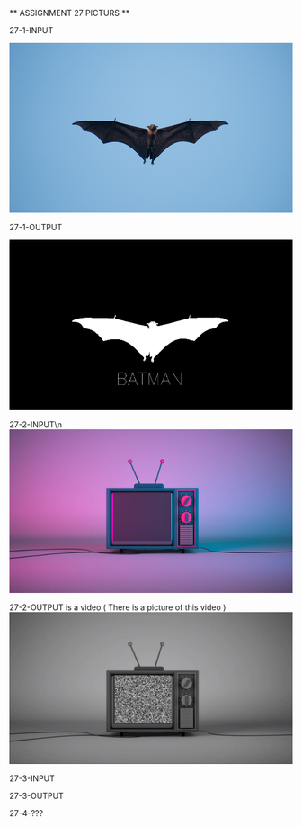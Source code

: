 ** ASSIGNMENT 27 PICTURS **

27-1-INPUT

![Alt text](1_input.jpg)

27-1-OUTPUT

![Alt text](1_output.jpg)

27-2-INPUT\n
![Alt text](2_input.jpg)

27-2-OUTPUT is a video ( There is a picture of this video )
![Alt text](2_output.png)

27-3-INPUT

27-3-OUTPUT

27-4-???